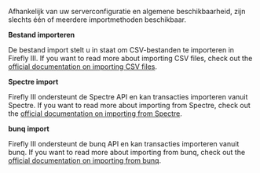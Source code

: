 Afhankelijk van uw serverconfiguratie en algemene beschikbaarheid, zijn slechts één of meerdere importmethoden beschikbaar.

**Bestand importeren**

De bestand import stelt u in staat om CSV-bestanden te importeren in Firefly III. If you want to read more about importing CSV files, check out the [official documentation on importing CSV files](https://docs.firefly-iii.org/importing-data/csv).

**Spectre import**

Firefly III ondersteunt de Spectre API en kan transacties importeren vanuit Spectre. If you want to read more about importing from Spectre, check out the [official documentation on importing from Spectre](https://docs.firefly-iii.org/importing-data/spectre).

**bunq import**

Firefly III ondersteunt de bunq API en kan transacties importeren vanuit bunq. If you want to read more about importing from bunq, check out the [official documentation on importing from bunq](https://docs.firefly-iii.org/importing-data/bunq).
